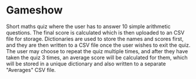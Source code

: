 # Gameshow
Short maths quiz where the user has to answer 10 simple arithmetic questions. The final score is calculated which is then uploaded to an CSV file for storage. Dictionaries are used to store the names and scores first, and they are then written to a CSV file once the user wishes to exit the quiz. 
The user may choose to repeat the quiz multiple times, and after they have taken the quiz 3 times, an average score will be calculated for them, which will be stored in a unique dictionary and also written to a separate "Averages" CSV file.
